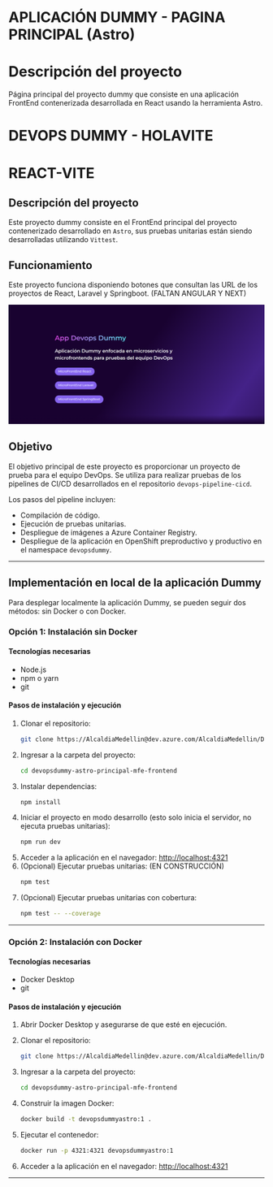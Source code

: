 # **APLICACIÓN DUMMY - PAGINA PRINCIPAL (Astro)**

# Descripción del proyecto

Página principal del proyecto dummy que consiste en una aplicación FrontEnd contenerizada desarrollada en React usando la herramienta Astro.

# **DEVOPS DUMMY - HOLAVITE**
# **REACT-VITE**

## Descripción del proyecto
Este proyecto dummy consiste en el FrontEnd principal del proyecto contenerizado desarrollado en `Astro`, sus pruebas unitarias están siendo desarrolladas utilizando `Vittest`.

## Funcionamiento
Este proyecto funciona disponiendo botones que consultan las URL de los proyectos de React, Laravel y Springboot. (FALTAN ANGULAR Y NEXT)

![Imagen del proyecto](image.png)

## Objetivo
El objetivo principal de este proyecto es proporcionar un proyecto de prueba para el equipo DevOps. Se utiliza para realizar pruebas de los pipelines de CI/CD desarrollados en el repositorio `devops-pipeline-cicd`. 

Los pasos del pipeline incluyen:

- Compilación de código.
- Ejecución de pruebas unitarias.
- Despliegue de imágenes a Azure Container Registry.
- Despliegue de la aplicación en OpenShift preproductivo y productivo en el namespace `devopsdummy`.

---

## **Implementación en local de la aplicación Dummy**
Para desplegar localmente la aplicación Dummy, se pueden seguir dos métodos: sin Docker o con Docker.

### **Opción 1: Instalación sin Docker**
#### **Tecnologías necesarias**
- Node.js
- npm o yarn
- git

#### **Pasos de instalación y ejecución**
1. Clonar el repositorio:
   ```sh
   git clone https://AlcaldiaMedellin@dev.azure.com/AlcaldiaMedellin/DevOps%20Dummy/_git/devopsdummy-astro-principal-mfe-frontend
   ```
2. Ingresar a la carpeta del proyecto:
   ```sh
   cd devopsdummy-astro-principal-mfe-frontend
   ```
3. Instalar dependencias:
   ```sh
   npm install
   ```
4. Iniciar el proyecto en modo desarrollo (esto solo inicia el servidor, no ejecuta pruebas unitarias):
   ```sh
   npm run dev
   ```
5. Acceder a la aplicación en el navegador: [http://localhost:4321](http://localhost:4321)
6. (Opcional) Ejecutar pruebas unitarias: (EN CONSTRUCCIÓN)
   ```sh
   npm test
   ```
7. (Opcional) Ejecutar pruebas unitarias con cobertura:
   ```sh
   npm test -- --coverage
   ```

---

### **Opción 2: Instalación con Docker**
#### **Tecnologías necesarias**
- Docker Desktop
- git

#### **Pasos de instalación y ejecución**
1. Abrir Docker Desktop y asegurarse de que esté en ejecución.

2. Clonar el repositorio:
   ```sh
   git clone https://AlcaldiaMedellin@dev.azure.com/AlcaldiaMedellin/DevOps%20Dummy/_git/devopsdummy-astro-principal-mfe-frontend
   ```
3. Ingresar a la carpeta del proyecto:
   ```sh
   cd devopsdummy-astro-principal-mfe-frontend
   `````
4. Construir la imagen Docker:
   ```sh
   docker build -t devopsdummyastro:1 .
   ```
5. Ejecutar el contenedor:
   ```sh
   docker run -p 4321:4321 devopsdummyastro:1
   ```
6. Acceder a la aplicación en el navegador: [http://localhost:4321](http://localhost:4321)

---

